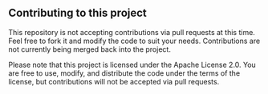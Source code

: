 ## Contributing to this project

This repository is not accepting contributions via pull requests at this time.  Feel free to fork it and modify the code to suit your needs. Contributions are not currently being merged back into the project.

Please note that this project is licensed under the Apache License 2.0.  You are free to use, modify, and distribute the code under the terms of the license, but contributions will not be accepted via pull requests.
